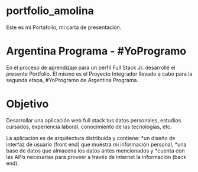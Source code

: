 # portfolio_amolina

Este es mi Portafolio, mi carta de presentación.

# Argentina Programa - #YoProgramo

En el proceso de aprendizaje para un perfil Full Stack Jr. desarrollé el presente Portfolio. El mismo es el Proyecto Integrador llevado a cabo para la segunda etapa, #YoProgramo de Argentina Programa.

# Objetivo
Desarrollar una aplicación web full stack tus datos personales, estudios cursados, experiencia laboral, conocimiento de las tecnologías, etc.

La aplicación es de arquitectura distribuida y contiene:
*un diseño de interfaz de usuario (front end) que muestra mi información personal,
*una base de datos que almacena los datos antes mencionados y
*cuenta con las APIs necesarias para proveer a través de internet la información (back end).
